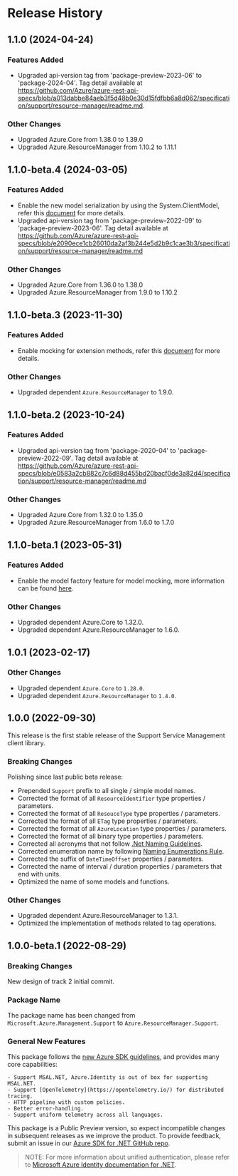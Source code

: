 # Release History

## 1.1.0 (2024-04-24)

### Features Added

- Upgraded api-version tag from 'package-preview-2023-06' to 'package-2024-04'. Tag detail available at https://github.com/Azure/azure-rest-api-specs/blob/a013dabbe84aeb3f5d48b0e30d15fdfbb6a8d062/specification/support/resource-manager/readme.md.

### Other Changes

- Upgraded Azure.Core from 1.38.0 to 1.39.0
- Upgraded Azure.ResourceManager from 1.10.2 to 1.11.1

## 1.1.0-beta.4 (2024-03-05)

### Features Added

- Enable the new model serialization by using the System.ClientModel, refer this [document](https://aka.ms/azsdk/net/mrw) for more details.
- Upgraded api-version tag from 'package-preview-2022-09' to 'package-preview-2023-06'. Tag detail available at https://github.com/Azure/azure-rest-api-specs/blob/e2090ece1cb26010da2af3b244e5d2b9c1cae3b3/specification/support/resource-manager/readme.md

### Other Changes

- Upgraded Azure.Core from 1.36.0 to 1.38.0
- Upgraded Azure.ResourceManager from 1.9.0 to 1.10.2

## 1.1.0-beta.3 (2023-11-30)

### Features Added

- Enable mocking for extension methods, refer this [document](https://aka.ms/azsdk/net/mocking) for more details.

### Other Changes

- Upgraded dependent `Azure.ResourceManager` to 1.9.0.

## 1.1.0-beta.2 (2023-10-24)

### Features Added

- Upgraded api-version tag from 'package-2020-04' to 'package-preview-2022-09'. Tag detail available at https://github.com/Azure/azure-rest-api-specs/blob/e0583a2cb882c7c6d88d455bd20bacf0de3a82d4/specification/support/resource-manager/readme.md

### Other Changes

- Upgraded Azure.Core from 1.32.0 to 1.35.0
- Upgraded Azure.ResourceManager from 1.6.0 to 1.7.0

## 1.1.0-beta.1 (2023-05-31)

### Features Added

- Enable the model factory feature for model mocking, more information can be found [here](https://azure.github.io/azure-sdk/dotnet_introduction.html#dotnet-mocking-factory-builder).

### Other Changes

- Upgraded dependent Azure.Core to 1.32.0.
- Upgraded dependent Azure.ResourceManager to 1.6.0.

## 1.0.1 (2023-02-17)

### Other Changes

- Upgraded dependent `Azure.Core` to `1.28.0`.
- Upgraded dependent `Azure.ResourceManager` to `1.4.0`.

## 1.0.0 (2022-09-30)

This release is the first stable release of the Support Service Management client library.

### Breaking Changes

Polishing since last public beta release:
- Prepended `Support` prefix to all single / simple model names.
- Corrected the format of all `ResourceIdentifier` type properties / parameters.
- Corrected the format of all `ResouceType` type properties / parameters.
- Corrected the format of all `ETag` type properties / parameters.
- Corrected the format of all `AzureLocation` type properties / parameters.
- Corrected the format of all binary type properties / parameters.
- Corrected all acronyms that not follow [.Net Naming Guidelines](https://docs.microsoft.com/dotnet/standard/design-guidelines/naming-guidelines).
- Corrected enumeration name by following [Naming Enumerations Rule](https://docs.microsoft.com/dotnet/standard/design-guidelines/names-of-classes-structs-and-interfaces#naming-enumerations).
- Corrected the suffix of `DateTimeOffset` properties / parameters.
- Corrected the name of interval / duration properties / parameters that end with units.
- Optimized the name of some models and functions.

### Other Changes

- Upgraded dependent Azure.ResourceManager to 1.3.1.
- Optimized the implementation of methods related to tag operations.

## 1.0.0-beta.1 (2022-08-29)

### Breaking Changes

New design of track 2 initial commit.

### Package Name

The package name has been changed from `Microsoft.Azure.Management.Support` to `Azure.ResourceManager.Support`.

### General New Features

This package follows the [new Azure SDK guidelines](https://azure.github.io/azure-sdk/general_introduction.html), and provides many core capabilities:

    - Support MSAL.NET, Azure.Identity is out of box for supporting MSAL.NET.
    - Support [OpenTelemetry](https://opentelemetry.io/) for distributed tracing.
    - HTTP pipeline with custom policies.
    - Better error-handling.
    - Support uniform telemetry across all languages.

This package is a Public Preview version, so expect incompatible changes in subsequent releases as we improve the product. To provide feedback, submit an issue in our [Azure SDK for .NET GitHub repo](https://github.com/Azure/azure-sdk-for-net/issues).

> NOTE: For more information about unified authentication, please refer to [Microsoft Azure Identity documentation for .NET](https://docs.microsoft.com//dotnet/api/overview/azure/identity-readme?view=azure-dotnet).